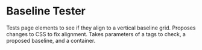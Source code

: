 Baseline Tester
===============

Tests page elements to see if they align to a vertical baseline grid.
Proposes changes to CSS to fix alignment.
Takes parameters of a tags to check, a proposed baseline, and a container.